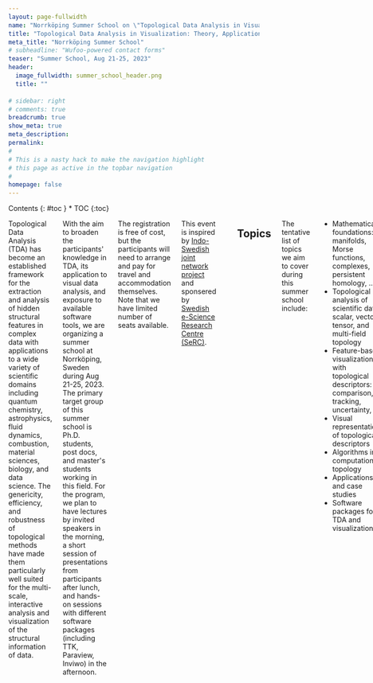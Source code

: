 ```yaml
---
layout: page-fullwidth
name: "Norrköping Summer School on \"Topological Data Analysis in Visualization: Theory, Applications, Software\""
title: "Topological Data Analysis in Visualization: Theory, Applications, Software"
meta_title: "Norrköping Summer School"
# subheadline: "Wufoo-powered contact forms"
teaser: "Summer School, Aug 21-25, 2023"
header:
  image_fullwidth: summer_school_header.png
  title: ""

# sidebar: right
# comments: true
breadcrumb: true
show_meta: true
meta_description:
permalink:
#
# This is a nasty hack to make the navigation highlight
# this page as active in the topbar navigation
#
homepage: false
---
```


<div class="row">
<div class="medium-3 medium-push-9 columns" markdown="1">
<div class="panel radius" markdown="1">
Contents
{: #toc }
*  TOC
{:toc}
</div>
</div><!-- /.medium-4.columns -->

<div class="medium-9 medium-pull-3 columns" markdown="1">

Topological Data Analysis (TDA) has become an established framework for the extraction and analysis of hidden structural features in complex data with applications to a wide variety of scientific domains including quantum chemistry, astrophysics, fluid dynamics, combustion, material sciences, biology, and data science. The genericity, efficiency, and robustness of topological methods have made them particularly well suited for the multi-scale, interactive analysis and visualization of the structural information of data.

With the aim to broaden the participants' knowledge in TDA, its application to visual data analysis, and exposure to available software tools, we are organizing a summer school at Norrköping, Sweden during Aug 21-25, 2023. The primary target group of this summer school is Ph.D. students, post docs, and master's students working in this field. For the program, we plan to have lectures by invited speakers in the morning, a short session of presentations from participants after lunch, and hands-on sessions with different software packages (including TTK, Paraview, Inviwo) in the afternoon. 
 
The registration is free of cost, but the participants will need to arrange and pay for travel and accommodation themselves. Note that we have limited number of seats available. 

This event is inspired by [Indo-Swedish joint network project](/indoSwedProject/) and sponsered by [Swedish e-Science Research Centre (SeRC)](https://e-science.se).

<a href="https://e-science.se"><img src="/images/tdasummerschool2023/serc_logo.png" style="height:90px" alt="SeRC"/></a>


## Topics

The tentative list of topics we aim to cover during this summer school include:

- Mathematical foundations: manifolds, Morse functions, complexes, persistent homology, ... 
- Topological analysis of scientific data: scalar, vector, tensor, and multi-field topology 
- Feature-based visualization with topological descriptors: comparison, tracking, uncertainty, ...  
- Visual representations of topological descriptors
- Algorithms in computational topology 
- Applications and case studies 
- Software packages for TDA and visualization

## Invited Speakers
Here is a list of confirmed speakers:
- [Christoph Garth](https://vis.uni-kl.de/team/garth/), *Technische Universität Kaiserslautern*.
- [Jonas Lukasczyk](https://www.jluk.de/), *Technische Universität Kaiserslautern*.
- [Paul Rosen](https://www.sci.utah.edu/people/prosen.html), *SCI Institute, University of Utah*.
- [Martina Scolamiero](https://www.kth.se/profile/scola), *KTH, Stockholm*.
- [Raghavendra Sridharamurthy](https://raghavendrags.github.io/), *SCI Institute, University of Utah*.

## Program

<style>
	.accordion {
	  font-size:110%;
	  cursor: pointer;
	  width: 100%;
	  transition: 0.4s;
	  padding:0 15px;
	}

	.active, .accordion:hover {
	  background-color: #eee;
	}

	.abstractpanel {
	  padding: 0 18px;
	  background-color: white;
	  max-height: 0;
	  overflow: hidden;
	  transition: max-height 0.2s ease-out;
	  line-height:1.3em;
	  margin:5px 0 5px 0px;
	  border:none;
	}

	table tr:nth-child(even) td {
	    background-color:white;
	}
	.lecture {
		border-left:7px solid #93ade6;
	}
	.handson {
		border-left:7px solid #a4de81;
	}
	.studenttalk {
		border-left:7px solid #deab8e;
	}
	.social {
		border-left:7px solid #DFDDED;
	}
	.other {
		border-left:7px solid #D9D9D9;
	}
	.session{
		table-layout:fixed;
	}
	.wide{
	    width: 150px;
	}
	.session .coffee{
	    background-color: #eee;
	    text-align:center;
	}
	.session .time {
		border-bottom:1px solid #CCC;
		font-size:120%;
		font-weight:bold;
		padding:5px 5px;
		vertical-align:top;
		white-space: nowrap;
		text-align:center;
		vertical-align:middle;
	}
	.session .title {
		border-bottom:1px solid #CCC;
		font-size:120%;
		font-weight:bold;
		padding:5px 15px;
	    line-height:1.3em;
	    margin:5px 0 5px 0px;
	}
	.session .papertime {
		font-size:110%;
		padding:6px 15px;
		vertical-align:top;
		white-space: nowrap;
		line-height:1.3em;
		margin:5px 0 5px 0px;
		padding-top:1.2em;
		text-align:center;
	}
	.session .papertitle {
		font-size:120%;
		padding:0 15px;
		cursor: pointer;
	    line-height:1.3em;
	    margin:5px 0 5px 0px;
	}
	.session .othertitle {
		font-size:120%;
		padding:0 15px;
        line-height:1.3em;
	    margin:5px 0 5px 0px;
	}
	</style>

<table class="session" style="width:100%">
    <tr class="title">
        <td> Legend </td>
    </tr>
    <tr> 
        <td class="lecture">Lectures</td>
        <td class="handson">"Hands on" sessions</td>
        <td class="studenttalk">Talks by participants</td>
    </tr>
</table>

Please note:
<ul>
    <li> The venue for the lectures and hands-on sessions is room <a href="https://old.liu.se/NavApp/faces/popup.jsp?object_type=location&object_id=645">KO23</a> located on the second floor and easily accessible from Entrance 14 of <a href="https://old.liu.se/karta/karta?l=en&sc=true&px_id=645&px_type=2">Kopparhammaren 2</a> at <a href="https://liu.se/en/article/campus-norrkoping">Campus Norrköping</a>.
    </li>
    <li> All times are specified in CEST (UTC+2:00).
    </li>
    <li> You can click on individual talk and lectures to expand and view their abstracts.
    </li>
</ul>

### Monday, Aug 21

<table class="session">

	<tr>
		<td class="time">08:45 &#8211; 12:20</td>
		<td class="title">
			Morning session
		</td>
	</tr>
	
	<tr>
	    <td class="papertime">08:45 &#8211; 09:00</td>
	    <td>
		    <div class="othertitle">
			    Welcome address
			    <br/>
			    <div style="font-size:90%"><em>Ingrid Hotz (Linköping University)</em></div>
		    </div>
	    </td>
	</tr>
	
	<tr class="lecture">
	    <td class="papertime">09:00 &#8211; 10:30</td>
	    <td>
		    <div class="papertitle accordion">
			    Mathematical Foundations I - Algebraic Topology Basics 
			    <br/>
			    <div style="font-size:90%"><em>Vijay Natarajan (Indian Institute of Science, Bangalore)</em></div>
		    </div>
		    <div class="abstractpanel">
			    <p><b>Abstract:</b> Topology is the mathematical study of the connectivity of space. This study is often based on topological invariants, which help establish equivalence between spaces or help distinguish between them. This lecture will provide a gentle introduction to topology with a focus on topological invariants that are amenable to computation. After a quick introduction to homoemorphism and manifolds, we will study invariants such as the Euler Characteristic, Betti numbers, and homology groups. Next, we will study two applications to illustrate the use of the invariants — the surface classification theorem and critical point classification via lower link.</p>
			    <p><b>Biography:</b> Vijay Natarajan is a Professor in the Department of Computer Science and Automation at Indian Institute of Science, Bangalore. He received his Ph.D. in computer science from Duke University and holds the B.E. degree in computer science and M.Sc. degree in mathematics from BITS Pilani. His research interests include scientific visualization, computational geometry, and computational topology. In current work, he is developing topological methods for time-varying and multi-field data visualization, and studying applications in biology, material science, and climate science.</p>
		    </div>
	    </td>
    </tr>
    
    <tr>
        <td colspan="2" class="coffee"> <div>Coffee break</div></td>
    </tr>
    
    <tr class="lecture">
	    <td class="papertime">10:50 &#8211; 12:20</td>
	    <td>
		    <div class="papertitle accordion">
			    Mathematical Foundations II - Discrete Topology  
			    <br/>
			    <div style="font-size:90%"><em>Martina Scolamiero (KTH Royal Institute of Technology, Stockholm)</em></div>
		    </div>
		    <div class="abstractpanel">
			    <p><b>Abstract:</b> During this lecture we will introduce elements of discrete topology such as simplicial complexes and illustrate how they can be used to give a geometric representation of point cloud data or metric spaces. Persistent homology, a fundamental tool in Topological Data Analysis (TDA) will then be defined. Persistent homology encodes homological properties of a sequence of simplicial complexes, revealing shape characteristics of the data. Several ways have been proposed in TDA to summarise persistent homology in a way which can then be used for data analysis; we will review some of them (persistence diagrams, barcodes, landscapes, stable ranks) with an emphasis on their robustness to perturbations of the data. 
			    </p> 
			    <p><b>Biography:</b> Martina Scolamiero is an Assistant Professor in Mathematics with specialization in Geometry and Mathematical Statistics in Artificial Intelligence. Her research interests are in the areas of applied and computational topology. She works on defining topological invariants that are suitable for data analysis, understanding their statistical properties, and their applicability in machine learning. She is also interested in applications of topological methods to neuroscience and psychiatry.
			    </p>
		    </div>
	    </td>
    </tr>
</table>

<table class="session">

	<tr class="coffee">
		<td class="time">12:30 &#8211; 13:30</td>
		<td style="width:100%;">
		    <div class="othertitle">
			    Lunch at <a href="https://visualiseringscenter.se/restaurang-cafe-c">Visualization center restaurant</a>.
		    </div>
		</td>
	</tr>
	
</table>

<table class="session">

	<tr>
		<td class="time">13:40 &#8211; 17:00</td>
		<td class="title">
			Afternoon session
		</td>
	</tr>
	
	<tr class="handson">
	    <td class="papertime">13:40 &#8211; 15:10</td>
	    <td>
		    <div class="othertitle">
			    Discussion and problem solving session
			    <br/>
			    <div style="font-size:90%"><em>Led by Martina Scolamiero (KTH Royal Institute of Technology, Stockholm) and Vijay Natarajan (Indian Institute of Science, Bangalore)</em></div>
		    </div>
	    </td>
	</tr>
	
	<tr>
        <td colspan="2" class="coffee"> <div>Coffee break</div></td>
    </tr>
    
    <tr class="studenttalk">
	    <td class="papertime">15:30 &#8211; 16:00</td>
	    <td>
		    <div class="othertitle">
			    Participants' introduction session
			    <br/>
			    <div style="font-size:90%"><em>Led by Talha Bin Masood (Linköping University)</em></div>
		    </div>
	    </td>
	</tr>
	
    <tr class="studenttalk">
	    <td class="papertime">16:00 &#8211; 16:15</td>
	    <td>
		    <div class="papertitle accordion">
			    Understanding materials using Topological Data Analysis
			    <br/>
			    <div style="font-size:90%"><em>Jan Felix Senge (University of Bremen, Germany)</em></div>
		    </div>
		    <div class="abstractpanel">
			    <p><b>Abstract:</b> Topological Data Analysis provides new approaches for the interpretation of (high dimensional) data exploiting underlying structures and relationships to be used as proxies for understanding qualitative similarities and differences. Suitable vectorization of proxies like the persistence diagram can enhance Machine Learning (ML) algorithms with an intermediate layer improving performance as well as giving (other) interpretations of the data. In this talk, we will briefly highlight some of the design choices and tools of TDA when introducing pipelines for persistent homology to understand the 2-dimensional structure of processed surfaces [1] as well as the 3-dimensional structures of pores [2]. Then we will focus on how different visualizations help practitioners to understand the structure. </p> 
			    <p>
			    <ol>
		            <li> Senge, J.F., Astaraee, A.H., Dlotko, P., Bagherifard, S., Bosbach, W.A., Extending conventional surface roughness ISO parameters using topological data analysis for shot peened surfaces, Scientific Reports, 12, 5538 (2022). 
		            </li>
                    <li> Buccino, F., Aiazzi, I., Casto, A., Liu, B., Sbarra, M.C., Ziarelli, G., Banfi, G., Ver- gani, L.M., The synergy of synchrotron imaging and convolutional neural networks towards the detection of human micro-scale bone architecture and damage, Journal of the Mechanical Behavior of Biomedical Materials, 137 (2023) 
                    </li>
                </ol>
			    </p>
		    </div>
	    </td>
    </tr>


    <tr class="studenttalk">
	    <td class="papertime">16:15 &#8211; 16:30</td>
	    <td>
		    <div class="papertitle accordion">
			    Calculation of exchange interaction and emerging DMI in magnetic material under strain-gradient
			    <br/>
			    <div style="font-size:90%"><em>Mathias Augustin (KTH Royal Institute of Technology, Stockholm)</em></div>
		    </div>
		    <div class="abstractpanel">
			    <p><b>Abstract: </b>Dzyaloshinskii-Moriya interactions (DMI) are an important component in most topological properties of magnetic materials. The existence of the DMI in a material is closely related to the crystal symmetries and breaking them may allow the emergence of DMI in materials where they are otherwise forbidden. One way to break the crystal symmetry that recently gathered interest is to apply a strain gradient (e.g., curvature) on the material. However, performing first principles calculations on such systems requires a big supercell to account for a realistic strain gradient. This leads to costly, if doable at all, simulations to compute the parameters. Here I will present a method to compute the parameters in these systems by treating the strain-gradient effect as a perturbation, circumventing the need for large supercells.</p>
		    </div>
	    </td>
    </tr>


    <tr class="studenttalk">
	    <td class="papertime">16:30 &#8211; 16:45</td>
	    <td>
		    <div class="papertitle accordion">
			    Displacement-sensitive charge density waves in NbSe<sub>2</sub> bilayers
			    <br/>
			    <div style="font-size:90%"><em>Dhani Nafday (KTH Royal Institute of Technology, Stockholm)</em></div>
		    </div>
		    <div class="abstractpanel">
			    <p><b>Abstract: </b>We have modelled various periodic lattice distortions associated with charge density waves in bilayer NbSe<sub>2</sub> by means of ab-initio techniques. Our main finding is that in-plane displacement affects the energy hierarchy. Although a natural consequence of the enhanced degrees of freedom in low-dimensional systems, this finding is non-trivial because the direct-space structural details of the inner layers were not explored yet. We propose two independent techniques to observe our predictions, giving simulated scanning tunnelling microscopy (STM) images and diffraction scattering. Neat differences are noticed in the simulated STM images, as well as in the diffraction patterns. </p> 
		    </div>
	    </td>
    </tr>
    
    <tr class="studenttalk">
	    <td class="papertime">16:45 &#8211; 16:55</td>
	    <td>
		    <div class="papertitle accordion">
			    Reconstructing geometry with topological priors
			    <br/>
			    <div style="font-size:90%"><em>Federico Sichetti (University of Genoa, Italy)</em></div>
		    </div>
		    <div class="abstractpanel">
			    <p><b>Abstract: </b>I will briefly illustrate how TDA techniques can be applied to surface reconstruction, a classical geometry processing problem. </p> 
		    </div>
	    </td>
    </tr>
</table>

<table class="session">

	<tr class="coffee">
		<td class="time">17:30 &#8211; 19:00</td>
		<td style="width:100%;">
		    <div class="othertitle">
			    A tour of <a href="https://visualiseringscenter.se/en">Norrköpings Visualiseringscenter</a> followed by a dome show hosted by <a href="https://liu.se/medarbetare/andyn27">Prof. Anders Ynnerman</a>.
		    </div>
		</td>
	</tr>
	
</table>


### Tuesday, Aug 22

<table class="session">

	<tr>
		<td class="time">09:00 &#8211; 12:20</td>
		<td class="title">
			Morning session
		</td>
	</tr>
	
	<tr class="lecture">
	    <td class="papertime">09:00 &#8211; 10:30</td>
	    <td>
		    <div class="papertitle accordion">
			    Vietoris-Rips, Čech, and alpha complexes  
			    <br/>
			    <div style="font-size:90%"><em>Talha Bin Masood (Linköping University)</em></div>
		    </div>
		    <div class="abstractpanel">
			    <p><b>Abstract:</b> In this lecture, I will discuss practical aspects of how topology is used for understanding the shape of data represented as a point cloud in some space. Some key ideas such as thickening, filtrations, and simplicial complexes will be described. I will then introduce three types of complexes that can be constructed as a result of this thickening, namely, Vietoris-Rips, Čech, and alpha complexes. We will learn about the relationship between them and their advantages and disadvantages. In the end, we will also take up some concrete simple examples of point cloud data and discuss how we can compute it's topological inavriants through persistent homology.</p>
			    <p><b>Biography:</b> Talha Bin Masood is an Assistant Professor at Linköping University in Sweden. He received his Ph.D. in Computer Science from the Indian Institute of Science, Bangalore. After that, he worked as post doctoral researcher at Linköping University from 2018 to 2022. His research interests include scientific visualization, computational geometry, computational topology, and their applications to various scientific domains.</p>
		    </div>
	    </td>
	</tr>
	
    <tr>
        <td colspan="2" class="coffee"> <div>Coffee break</div></td>
    </tr>
	
	<tr class="lecture">
	    <td class="papertime">10:50 &#8211; 12:20</td>
	    <td>
		    <div class="papertitle accordion">
			    Scalar Field Topology I: Critical points, merge trees, Reeb graphs, and applications
			    <br/>
			    <div style="font-size:90%"><em>Jonas Lukasczyk (TU Kaiserslautern, Germany)</em></div>
		    </div>
		    <div class="abstractpanel">
			    <p><b>Abstract:</b> Scalar field topology (SFT) deals with scalar functions defined on topological spaces, commonly referred to as scalar fields. Since scalar fields are very common data representations, SFT has successfully been applied in many research areas to characterize features. To this end, SFT provides several data abstractions, such as critical points, contours, merge/contour trees, Reeb graphs, ascending/descending manifolds, Morse-Smale complexes, fibers, and so forth. These abstractions capture the inherent structure of the input data, and due to their generality, they can describe a plethora of semantic features, including pressure minima in climate data, boundaries between mixing fluids in CFD simulations, dark matter halos in cosmology, and bonds in chemistry. This talk introduces these abstractions and demonstrates their application in a variety of research applications. </p>
			    <p><b>Biography:</b> Jonas Lukasczyk is a Staff Scientist at TU Kaiserslautern. He received his Ph.D. degree from the Visual Information Analysis Group, Technische Universitat Kaiserslautern, Germany, where he also studied applied computer science and mathematics. His recent work focuses on topology-based characterization of features and their evolution in large-scale simulations. He is an active contributor to one of the flagship software libraries for topological analysis of scientific data within Visualization domain called Topology Toolkit (TTK).</p>
		    </div>
	    </td>
    </tr>
</table>

<table class="session">

	<tr class="coffee">
		<td class="time">12:30 &#8211; 13:30</td>
		<td style="width:100%;">
		    <div class="othertitle">
			    Lunch at <a href="https://visualiseringscenter.se/restaurang-cafe-c">Visualization center restaurant</a>.
		    </div>
		</td>
	</tr>
	
</table>

<table class="session">

	<tr>
		<td class="time">13:40 &#8211; 17:00</td>
		<td class="title">
			Afternoon session
		</td>
	</tr>
    
    <tr class="handson">
	    <td class="papertime">13:40 &#8211; 15:10</td>
	    <td>
		    <div class="othertitle">
			    Introduction to TDA software libraries: GUDHI, Ripser, etc.  
			    <br/>
			    <div style="font-size:90%"><em>Hands on session led by Talha Bin Masood (Linköping University) and Farhan Rasheed (Linköping University)</em></div>
		    </div>
	    </td>
	</tr>
	
	<tr>
        <td colspan="2" class="coffee"> <div>Coffee break</div></td>
    </tr>
    
    <tr class="handson">
	    <td class="papertime">15:30 &#8211; 17:00</td>
	    <td>
		    <div class="othertitle">
			    Introduction to <a href="https://topology-tool-kit.github.io/">Topology Toolkit (TTK)</a>
			    <br/>
			    <div style="font-size:90%"><em>Hands on session led by Jonas Lukasczyk (TU Kaiserslautern, Germany)</em></div>
		    </div>
	    </td>
	</tr>
    
</table>

### Wednesday, Aug 23

<table class="session">

	<tr>
		<td class="time">09:00 &#8211; 12:20</td>
		<td class="title">
			Morning session
		</td>
	</tr>
	
	<tr class="lecture">
	    <td class="papertime">09:00 &#8211; 10:30</td>
	    <td>
		    <div class="papertitle accordion">
			    Scalar Field Topology II: Morse-Smale complexes 
			    <br/>
			    <div style="font-size:90%"><em>Vijay Natarajan (Indian Institute of Science, Bangalore)</em></div>
		    </div>
		    <div class="abstractpanel">
			    <p><b>Abstract:</b> This lecture will continue the discussion on topological descriptors for scalar fields with a focus on the Morse-Smale complex. Ideas from Morse theory of smooth scalar functions can be transported to piecewise-linear functions and applied towards the study of scientific data. The Morse-Smale (MS) complex represents a partition of the domain of a scalar field into regions that exhibit uniform gradient flow behavior. The domain is partitioned into cells, each of which is defined by a pair of critical points of the scalar field. In this lecture, we will introduce the MS complex, study some characteristic properties, and outline an algorithm for computing the complex. The practical utility of the MS complex depends on the existence of methods for topological simplification that help identify and remove noise. Finally, we will describe some applications of the MS complex.</p>
			    <p><b>Biography:</b> Vijay Natarajan is a Professor in the Department of Computer Science and Automation at Indian Institute of Science, Bangalore. He received his Ph.D. in computer science from Duke University and holds the B.E. degree in computer science and M.Sc. degree in mathematics from BITS Pilani. His research interests include scientific visualization, computational geometry, and computational topology. In current work, he is developing topological methods for time-varying and multi-field data visualization, and studying applications in biology, material science, and climate science.</p>
		    </div>
	    </td>
	</tr>
	
    <tr>
        <td colspan="2" class="coffee"> <div>Coffee break</div></td>
    </tr>
	
	<tr class="lecture">
	    <td class="papertime">10:50 &#8211; 12:20</td>
	    <td>
		    <div class="papertitle accordion">
			    Parallel and distributed algorithms for topological descriptors
			    <br/>
			    <div style="font-size:90%"><em>Vijay Natarajan (Indian Institute of Science, Bangalore) and Jonas Lukasczyk (TU Kaiserslautern, Germany)</em></div>
		    </div>
		    <div class="abstractpanel">
			    <p><b>Abstract:</b>TBA</p>
			    <p><b>Biography:</b> Christoph Garth is a full professor in the Department of Computer Science at the University of Kaiserslautern, Germany, and leads the Scientific Visualization Lab there. After studying Mathematics and Computer Science at the University of Kaiserslautern and obtaining a Ph.D. in Computer Science in 2007, He was a postdoctoral researcher at the Institute for Data Analysis and Visualization at the University of California, Davis. Since 2011, he has been an assistant professor in Computer Science at the University of Kaiserslautern, and became a full professor in 2017. His research agenda encompasses large-scale data analysis and visualization, in-situ visualization, topology-based methods in visualization, and interdisciplinary applications of visualization. His goal is to develop theoretical insights into relevant and practical visualization techniques. He has helped pioneer Lagrangian techniques in flow visualization and demonstrate their utility in in situ scenarios.</p>
		    </div>
	    </td>
	</tr>
</table>

<table class="session">

	<tr class="coffee">
		<td class="time">12:30 &#8211; 13:30</td>
		<td style="width:100%;">
		    <div class="othertitle">
			    Lunch at <a href="https://visualiseringscenter.se/restaurang-cafe-c">Visualization center restaurant</a>.
		    </div>
		</td>
	</tr>
	
</table>

<table class="session">

	<tr class="coffee">
		<td class="time">15:00 &#8211; 21:00</td>
		<td style="width:100%;">
		    <div class="othertitle">
			    Excursion to <a href="https://visit.soderkoping.se/en/">Söderköping</a> followed by joint dinner.
			    <div style="font-size:90%"><em>
			        <ul>
			        <li>We leave Norrköping by bus at 15:00.</li>
			        <li>We will have a short sightseeing tour of historical quarters in Söderköping.</li>
			        <li>Finally, we end the day with a joint dinner at <a href="">Söderköpings Brunn</a> restaurant starting at 18:00.</li>
			        </ul>
			        </em>
		        </div>
		    </div>
		</td>
	</tr>
	
</table>

### Thursday, Aug 24

<table class="session">

	<tr>
		<td class="time">09:00 &#8211; 12:20</td>
		<td class="title">
			Morning session
		</td>
	</tr>
	
	<tr class="lecture">
	    <td class="papertime">09:00 &#8211; 10:30</td>
	    <td>
		    <div class="papertitle accordion">
			    Vector and tensor field topology 
			    <br/>
			    <div style="font-size:90%"><em>Ingrid Hotz (Linköping University)</em></div>
		    </div>
		    <div class="abstractpanel">
			    <p><b>Abstract:</b>In this lecture, I will discuss two topological concepts for the analysis of vector and tensor-valued fields. I will start with the limit-set topology assuming a continuous field as introduced into visualization by Helman and Hesselink, focussing on two- and three-dimensional fields. As an alternative, we take a brief look at the discrete vector field topology, which is based on Forman's discrete vector fields. Then we will discuss some approaches that have been considered for simplifying vector fields. Finally, I will talk about some challenges and open problems in vector/tensor field visualization.</p>
			    <p><b>Biography:</b> Ingrid Hotz received her M.S. degree in theoretical Physics from the Ludwig Maximilian University in Munich Germany and the PhD degree from the Computer Science Department at the University of Kaiserslautern, Germany. During 2003-2006 she worked as a postdoctoral researcher at the Institute for Data Analysis and Visualization (IDAV) at the University of California. Then she was the leader of a research group at the Zuse Institute in Berlin Germany during 2006-2013. From 2013 to 2015 she was the head of the scientific visualization group at the German Aerospace Center (DLR). Since 2015 she is a Professor in Scientific Visualization at the Linköping University in Scientific Visualization and has an affiliation with the Center for Medical Image Science and Visualization (CMIV) in Linköping. The main focus of her research lies in the area of data analysis and scientific visualization, ranging from basic research questions to effective solutions to visualization problems in applications including flow analysis, engineering and physics, medical applications, and mechanical engineering ranging from small- to large-scale simulations.</p>
		    </div>
	    </td>
	</tr>
	
    <tr>
        <td colspan="2" class="coffee"> <div>Coffee break</div></td>
    </tr>
	
	<tr class="handson">
	    <td class="papertime">10:50 &#8211; 12:20</td>
	    <td>
		    <div class="othertitle">
			    <a href="https://topology-tool-kit.github.io/">TTK</a> session 2: Synergy with <a href="https://inviwo.org/">Inviwo</a>
			    <br/>
			    <div style="font-size:90%"><em>Hands on session led by Jonas Lukasczyk (TU Kaiserslautern, Germany) and Peter Steneteg (Linköping University)</em></div>
		    </div>
	    </td>
	</tr>
</table>

<table class="session">

	<tr class="coffee">
		<td class="time">12:30 &#8211; 13:30</td>
		<td style="width:100%;">
		    <div class="othertitle">
			    Lunch at <a href="https://visualiseringscenter.se/restaurang-cafe-c">Visualization center restaurant</a>.
		    </div>
		</td>
	</tr>
	
</table>

<table class="session">

	<tr>
		<td class="time">13:40 &#8211; 17:00</td>
		<td class="title">
			Afternoon session
		</td>
	</tr>
	
    <tr class="studenttalk">
	    <td class="papertime">13:40 &#8211; 14:00</td>
	    <td>
		    <div class="papertitle accordion">
			    Uncertainty visualization and topological characterization of atmospheric rivers 
			    <br/>
			    <div style="font-size:90%"><em>Fangfei Lan (University of Utah, USA)</em></div>
		    </div>
		    <div class="abstractpanel">
			    <p><b>Abstract:</b> Atmospheric rivers (ARs) are long, narrow regions in the atmosphere that transport water vapor from the Earth's tropics. ARs have been of great interest to climate scientists because they are responsible for a large percentage of precipitation worldwide. In North America, ARs contribute significantly to water supply and flooding risk, especially in the western regions. However, ARs are difficult to characterize due to the lack of a universal definition and their varying shapes and sizes. Many AR detection tools (ARDTs) have been developed for different purposes, producing distinct AR boundaries. In this work, we study the ARs detected by an ensemble of algorithms. We quantify and visualize the uncertainty that arises due to the differences in these methods. We propose an uncertainty visualization framework that captures both the exterior and interior variability of an ensemble of ARs. For the exterior variation, we apply the principles of contour boxplots. For the interior variations, we introduce a topology-based summary of the AR that characterizes its underlying structure independent of its detection method. We visualize the agreements and disagreements among these summaries using a MetroSet-inspired visual encoding. Applying our framework to various representative AR detectors, we visually analyze their variations as part of an ensemble analysis. </p>
		    </div>
	    </td>
    </tr>


    <tr class="studenttalk">
	    <td class="papertime">14:00 &#8211; 14:20</td>
	    <td>
		    <div class="papertitle accordion">
			    Defining merge tree-tailored edit distances for comparative analysis of scalar fields
			    <br/>
			    <div style="font-size:90%"><em>Florian Wetzels (University of Kaiserslautern-Landau, Germany)</em></div>
		    </div>
		    <div class="abstractpanel">
			    <p><b>Abstract: </b>Merge trees are a powerful abstraction of scalar fields with various applications in topological data analysis. An area of increasing interest is the definition of similarity measures between topological abstractions to speed up the comparison of complex scalar fields. In this talk, we consider different variants of so-called deformation-based edit distances which are based on editing operations tailored specifically to topological/geometrical transformations on merge trees. This stands in contrast to the application of classic tree edit distances not considering that the modified structures adhere to certain properties. We discuss their advantages and disadvantages in terms of complexity and expressiveness as well as possible applications.</p>
		    </div>
	    </td>
    </tr>


    <tr class="studenttalk">
	    <td class="papertime">14:20 &#8211; 14:40</td>
	    <td>
		    <div class="papertitle accordion">
			    Tracking extrema-based features in climate data
			    <br/>
			    <div style="font-size:90%"><em> Emma Nilsson (Linköping University)</em></div>
		    </div>
		    <div class="abstractpanel">
			    <p><b>Abstract: </b>In visualization applications using scalar field topology, extrema often represent features in the field, where a common task is to track the features over time and analyze their temporal evolution. Moreover, there are many different possibilities for tracking the extrema-based features. The talk focuses on gradient-based tracking of extrema, where the gradient is discrete, and the scalar field function is a piecewise linear function defined on the domain. I will cover hierarchies based on extrema, define correspondence probabilities between the extrema and how to compare different tracking approaches with each other within scalar field feature tracking. A real-world climate dataset will be used to illustrate how the presented techniques work in practice and how they compare to previous approaches. </p> 
		    </div>
	    </td>
    </tr>
    
    <tr class="studenttalk">
	    <td class="papertime">14:40 &#8211; 15:00</td>
	    <td>
		    <div class="papertitle accordion">
			    Multi-scale visual analysis of cycle characteristics in spatially-embedded graphs
			    <br/>
			    <div style="font-size:90%"><em>Farhan Rasheed (Linköping University)</em></div>
		    </div>
		    <div class="abstractpanel">
			    <p><b>Abstract: </b>We present a visual analysis environment based on a multi-scale partitioning of a 2d domain into regions bounded by cycles in weighted planar embedded graphs. The work has been inspired by an application in granular materials research, where the question of scale plays a fundamental role in the analysis of material properties. We propose an efficient algorithm to extract the hierarchical cycle structure using persistent homology. The core of the algorithm is a filtration on a dual graph exploiting Alexander’s duality. The resulting partitioning is the basis for the derivation of statistical properties that can be explored in a visual environment. We demonstrate the proposed pipeline on a few synthetic and one real-world data set. </p> 
		    </div>
	    </td>
    </tr>
        
    <tr>
        <td colspan="2" class="coffee"> <div>Coffee break</div></td>
    </tr>
	
	<tr class="lecture">
	    <td class="papertime">15:30 &#8211; 17:00</td>
	    <td>
		    <div class="papertitle accordion">
			    Topology in InfoVis: Scatterplots, Line Charts, Graphs, and Dimension Reduction 
			    <br/>
			    <div style="font-size:90%"><em> Paul Rosen (SCI Institute, University of Utah, USA)</em></div>
		    </div>
		    <div class="abstractpanel">
			    <p><b>Abstract:</b> Insights from data are highly influenced by the shape perceived in the data. However, two problems exist. First, data are often high dimensional, making their shape difficult to visualize. Second, once visualized, they often suffer from scalability and readability issues, even with modest amounts of data. By applying topology-based descriptors to these problems, approaches can utilize the shape for presenting and interacting with data in ways that are mathematically robust and correspond to human perception and cognition. This talk will discuss the applications of topology-based descriptors, namely persistent homology, contour trees, and mapper, in several commonly used visualization types, including scatterplots, line charts, node-link diagrams, and dimension reduction. </p>
			    <p><b>Biography:</b> Paul Rosen is an Associate Professor in the Kahlert School of Computing and the Scientific Computing and Imaging Institute at the University of Utah. He received his Ph.D. from Purdue University in 2010. Subsequently, he was a Research Assistant Professor at the University of Utah from 2010 to 2015. He was then an Assistant and Associate Professor at the University of South Florida from 2015 to 2022. He has been the co-author of over 80 papers, 6 having received best paper awards or honorable mentions in the areas of computer graphics, data visualization, and topological data analysis. His research interests lie at the intersection of scientific and information visualization, where he utilizes a mix of human-centered design and geometry- and topology-based approaches to improve the efficacy of visualization tools. His research has been supported by the National Institutes of Health, the National Radio Astronomy Observatory, the Defense Intelligence Agency, and National Science Foundation grants, including an NSF CAREER Award in 2019. He is also one of the General Chairs for IEEE VIS 2024, which will be held in Tampa, Florida.</p>
		    </div>
	    </td>
    </tr>
</table>

### Friday, Aug 25

<table class="session">

	<tr>
		<td class="time">9:00 &#8211; 12:20</td>
		<td class="title">
			Morning session
		</td>
	</tr>
	
	<tr class="lecture">
	    <td class="papertime">9:00 &#8211; 10:30</td>
	    <td>
		    <div class="papertitle accordion">
			    Comparative Analysis of Topological Structures for Scientific Data Visualization  
			    <br/>
			    <div style="font-size:90%"><em> Raghavendra G. Sridharamurthy (SCI Institute, University of Utah, USA)</em></div>
		    </div>
		    <div class="abstractpanel">
			    <p><b>Abstract:</b> Many scientific measurements and/or simulations lead to scalar fields which are real valued functions measured over an area, or a volume. They can be static or dynamic i.e., measured across time, or ensembles i.e., dependent on various parameters and initial conditions. Topological structures provide a combinatorial, abstract, and succinct representation of scalar fields with proven methods to simplify these fields. With availability of such structures which capture varying degrees of information, with or without geometric context, comparison becomes one of the key operations in any data analysis pipeline to gain deeper understanding of the scientific phenomena with appropriate focus and context. Such an understanding might not be possible with just analyzing the individual fields or their corresponding topological structures. In this talk we introduce comparative analysis of topological structures, talk about theoretical and practical considerations involved in designing of such comparative methods, differentiate between global and local methods, and finally show use-cases where the comparison forms the foundation of multiple applications like symmetry detection, periodicity detection, temporal summarization, and feature tracking. </p>
			    <p><b>Biography:</b> Raghavendra Sridharamurthy is a postdoctoral researcher at the Scientific Computing and Imaging Institute (SCI), University of Utah. He completed his PhD and master's in computer science from the Indian Institute of Science (IISc), Bengaluru. His research interests include scientific visualization, computational topology, topological data analysis, and their applications. </p>
		    </div>
	    </td>
    </tr>
    
    <tr>
        <td colspan="2" class="coffee"> <div>Coffee break</div></td>
    </tr>
    
    <tr class="handson">
	    <td class="papertime">10:50 &#8211; 12:20</td>
	    <td>
		    <div class="othertitle">
			    Hands on session 
			    <br/>
			    <div style="font-size:90%"><em>Work on own projects</em></div>
		    </div>
	    </td>
	</tr>
    
</table>

<table class="session">

	<tr class="coffee">
		<td class="time">12:30 &#8211; 13:30</td>
		<td style="width:100%;">
		    <div class="othertitle">
			    Lunch at <a href="https://visualiseringscenter.se/restaurang-cafe-c">Visualization center restaurant</a>.
		    </div>
		</td>
	</tr>
	
</table>

<table class="session">

	<tr>
		<td class="time">13:40 &#8211; 15:45</td>
		<td class="title">
			Afternoon session
		</td>
	</tr>
    
    <tr class="handson">
	    <td class="papertime">13:40 &#8211; 15:15</td>
	    <td>
		    <div class="othertitle">
			    Hands on session 
			    <br/>
			    <div style="font-size:90%"><em>Work on own projects</em></div>
		    </div>
	    </td>
	</tr>
    
    <tr>
	    <td class="papertime">15:15 &#8211; 15:30</td>
	    <td>
		    <div class="othertitle">
			    Closing remarks 
			    <br/>
			    <div style="font-size:90%"><em>Ingrid Hotz (Linköping University) and Vijay Natarajan (Indian Institute of Science, Bangalore)</em></div>
		    </div>
	    </td>
	</tr>
	
	<tr>
        <td colspan="2" class="coffee"> <div>Coffee break</div></td>
    </tr>
    
</table>
		
<script>
	var acc = document.getElementsByClassName("accordion");
	var i;

	for (i = 0; i < acc.length; i++) {
	  acc[i].addEventListener("click", function() {
		this.classList.toggle("active");
		var abstractpanel = this.nextElementSibling;
		if (abstractpanel.style.maxHeight) {
		  abstractpanel.style.maxHeight = null;
		} else {
		  abstractpanel.style.maxHeight = abstractpanel.scrollHeight + "px";
		}
	  });
	}
</script>

## Registration
Registration for this event is now closed.
  
## Organizers

- [Ingrid Hotz](https://scivis.github.io/staff/ingho32/), *Linköping University*, [ingrid.hotz@liu.se](mailto:ingrid.hotz@liu.se?subject=Summer School:)
- [Talha Bin Masood](https://scivis.github.io/staff/talma90/), *Linköping University*, [talha.bin.masood@liu.se](mailto:talha.bin.masood@liu.se?subject=Summer School:)
- [Vijay Natarajan](https://www.csa.iisc.ac.in/~vijayn/), *Indian Institute of Science, Bangalore*, [vijayn@iisc.ac.in](mailto:vijayn@iisc.ac.in?subject=Summer School:)

<p style="font-size: 1.25em; margin: 1.152em 0 0 0;font-family: 'Volkhov', Georgia, Times, serif;font-weight: normal;padding: 0;line-height: 1.4;font-style: normal;color: #222222;text-rendering: optimizeLegibility;"> Event Coordinator </p>
- [Agne Virsilaite Maras](https://liu.se/en/employee/agnvi93), *Linköping University*, [agne.virsilaite.maras@liu.se](mailto:agne.virsilaite.maras@liu.se?subject=Summer School:)

</div><!-- /.medium-8.columns -->
</div><!-- /.row -->
